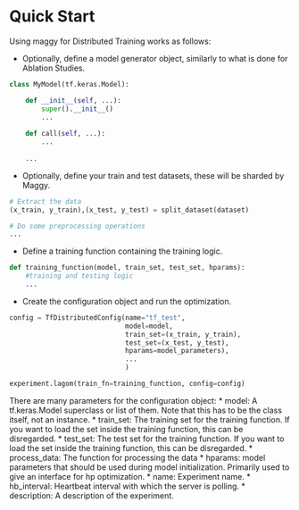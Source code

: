 # Quick Start

Using maggy for Distributed Training works as follows:

* Optionally, define a model generator object, similarly to what is done for Ablation Studies.
```py
class MyModel(tf.keras.Model):

    def __init__(self, ...):
        super().__init__()
        ...
        
    def call(self, ...):
        ...
    
    ...
```
* Optionally, define your train and test datasets, these will be sharded by Maggy.
```py
# Extract the data
(x_train, y_train),(x_test, y_test) = split_dataset(dataset)

# Do some preprocessing operations
...
```
* Define a training function containing the training logic.
```py
def training_function(model, train_set, test_set, hparams):
    #training and testing logic
    ...
```

* Create the configuration object and run the optimization.
```py
config = TfDistributedConfig(name="tf_test", 
                             model=model, 
                             train_set=(x_train, y_train), 
                             test_set=(x_test, y_test),
                             hparams=model_parameters),
                             ...
                             )

experiment.lagom(train_fn=training_function, config=config)
```
There are many parameters for the configuration object:
    * model: A tf.keras.Model superclass or list of them.
           Note that this has to be the class itself, not an instance.
    * train_set: The training set for the training function. If you want to load the set
            inside the training function, this can be disregarded.
    * test_set: The test set for the training function. If you want to load the set
            inside the training function, this can be disregarded.
    * process_data: The function for processing the data
    * hparams: model parameters that should be used during model initialization. Primarily
            used to give an interface for hp optimization.
    * name: Experiment name.
    * hb_interval: Heartbeat interval with which the server is polling.
    * description: A description of the experiment.